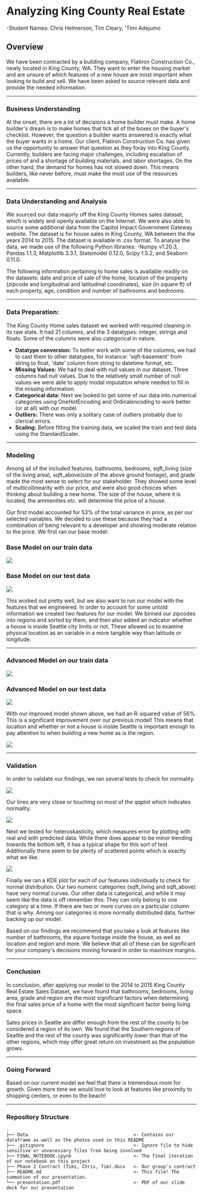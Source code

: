 # Analyzing King County Real Estate

-Student Names: Chris Helmerson, Tim Cleary, 'Timi Adejumo

## Overview

We have been contracted by a building company, Flatiron Construction Co., newly located in King County, WA. They want to enter the housing market and are unsure of which features of a new house are most important when looking to build and sell. We have been asked to source relevant data and provide the needed information.


---

### **Business Understanding**
At the onset, there are a lot of decisions a home builder must make. A home builder's dream is to make homes that tick all of the boxes on the buyer's checklist. However, the question a builder wants answered is exactly what the buyer wants in a home. Our client, Flatiron Construction Co. has given us the opportunity to answer that question as they foray into King County.  Currently, builders are facing major challenges, including escalation of prices of and a shortage of building materials, and labor shortages. On the other hand, the demand for homes has not slowed down. This means builders, like never before, must make the most use of the resources available.

---

### **Data Understanding and Analysis**
We sourced our data majorly off the King County Homes sales dataset, which is widely and openly available on the Internet. We were also able to source some additional data from the 
Capitol Impact Government Gateway website. The dataset is for house sales in King County, WA between the the years 2014 to 2015. The dataset is available in .csv
format. 
To analyse the data, we made use of the following Python libraries:
-Numpy v1.20.3, Pandas 1.1.3, Matplotlib 3.3.1, Statsmodel 0.12.0, Scipy 1.5.2, and Seaborn 0.11.0.

The following information pertaining to home sales is available readily on the datasets: 
date and price of sale of the home, location of the property (zipcode and longitudinal and latitudinal coordinates), size (in square ft) of each property, age, condition and number of bathrooms and bedrooms.



---

### **Data Preparation:**
The King County Home sales dataset we worked with required cleaning in its raw state. It had 21 columns, and the 3 datatypes: integer, strings and floats. 
Some of the columns were also categorical in nature. 
* **Datatype conversion:**
    To better work with some of the columns, we had to cast them to other datatypes, for instance: 'sqft-basement' from string to float, 'date' column from string to datetime format, etc.
* **Missing Values:**
    We had to deal with null values in our dataset. Three columns had null values. Due to the relatively small number of null values we were able to apply modal imputation where     needed to fill in the missing information. 
* **Categorical data:**
     Next we looked to get some of our data into numerical categories using OneHotEncoding and Ordinalencoding to work better (or at all) with our model. 
* **Outliers:**
     There was only a solitary case of outliers probably due to clerical errors. 
* **Scaling:**
     Before fitting the training data, we scaled the train and test data using the StandardScaler.

---

### **Modeling**
Among all of the included features, bathrooms, bedrooms, sqft_living (size of the living area), sqft_above(size of the above ground footage), and grade made the most sense to select for our stakeholder. They showed some level of multicollinearity with our price, and were also good choices when thinking about building a new home. The size of the house, where it is located, the ammenities etc. will determine the price of a house.


Our first model accounted for 53% of the total variance in price, as per our selected variables. We decided to use these because they had a combination of being relevant to a developer and showing moderate relation to the price. We first ran our base model:

### Base Model on our train data

![ ](Data/base_train.png)

### Base Model on our test data

![ ](Data/base_test.png)

This worked out pretty well, but we also want to run our model with the features that we engineered. In order to account for some untold information we created two features for our model. We binned our zipcodes into regions and sorted by them, and then also added an indicator whether a house is inside Seattle city limits or not. These allowed us to examine physical location as an variable in a more tangible way than latitude or longitude.


---
### Advanced Model on our train data

![ ](Data/adv_train.png)

### Advanced Model on our test data

![ ](Data/adv_test.png)

With our improved model shown above, we had an R-squared value of 56%. This is a significant improvement over our previous model! This means that location and whether or not a house is inside Seattle is important enough to pay attention to when building a new home as is the region.

![ ](Data/image.png)

---
### **Validation**

In order to validate our findings, we ran several tests to check for normality.

![ ](Data/qq.png)

Our lines are very close or touching on most of the qqplot which indicates normality.

![ ](Data/error.png)

Next we tested for heteroskasticity, which measures error by plotting with real and with predicted data. While there does appear to be minor trending towards the bottom left, it has a typical shape for this sort of test. Additionally there seem to be plenty of scattered points which is exactly what we like.

![ ](Data/dist.png)

Finally we ran a KDE plot for each of our features individually to check for normal distribution. Our two numeric categories (sqft_living and sqft_above) have very normal curves. Our other data is categorical, and while it may seem like the data is off remember this: They can only belong to one category at a time. If there are two or more curves on a particular column that is why. Among our categories is more normally distributed data, further backing up our model.


Based on our findings we recommend that you take a look at features like number of bathrooms, the square footage inside the house, as well as location and region and more. We believe that all of these can be significant for your company's decisions moving forward in order to maximize margins.

---

### **Conclusion**
In conclusion, after applying our model to the 2014 to 2015 King County Real Estate Sales Dataset, we have found that bathrooms, bedrooms, living area, grade and region are the most significant factors when determining the final sales price of a home with the most significant factor being living space.

Sales prices in Seattle are differ enough from the rest of the county to be considered a region of its own. We found that the Southern regions of Seattle and the rest of the county was significantly lower than that of the other regions, which may offer great return on investment as the population grows.

---
### **Going Forward**
Based on our current model we feel that there is tremendous room for growth. Given more time we would love to look at features like proximity to shopping centers, or even to the beach!

---

### **Repository Structure**
```
.
├── Data                                       <- Contains our dataframe as well as the photos used in this README
├── .gitignore                                 <- Ignore file to hide sensitive or unnecessary files from being involved
├── FINAL_NOTEBOOK.ipynb                       <- The final iteration of our notebook on this project
├── Phase 2 Contract (Timi, Chris, Tim).docx   <- Our group's contract
├── README.md                                  <- This file! The summation of our presentation.
└── presentation.pdf                           <- PDF of our slide deck for our presentation
```

